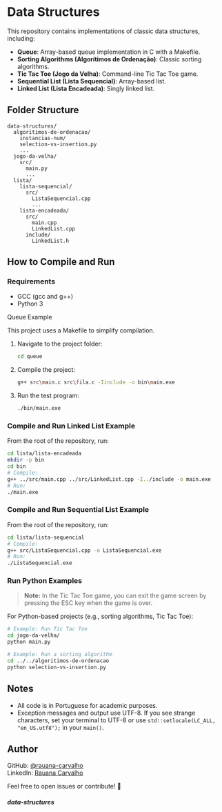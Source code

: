 # Data Structures

This repository contains implementations of classic data structures, including:

- **Queue**: Array-based queue implementation in C with a Makefile.
- **Sorting Algorithms (Algorítimos de Ordenação)**:  Classic sorting algorithms.
- **Tic Tac Toe (Jogo da Velha)**: Command-line Tic Tac Toe game.
- **Sequential List (Lista Sequencial)**: Array-based list.
- **Linked List (Lista Encadeada)**: Singly linked list.

## Folder Structure

```
data-structures/
  algoritimos-de-ordenacao/
    instancias-num/
    selection-vs-insertion.py
    ...
  jogo-da-velha/
    src/
      main.py
      ...
  lista/
    lista-sequencial/
      src/
        ListaSequencial.cpp
        ...
    lista-encadeada/
      src/
        main.cpp
        LinkedList.cpp
      include/
        LinkedList.h
```

## How to Compile and Run

### Requirements
- GCC (gcc and g++)
- Python 3


Queue Example

This project uses a Makefile to simplify compilation.

1.  Navigate to the project folder:
    ```sh
    cd queue
    ```
2.  Compile the project:
    ```sh
    g++ src\main.c src\fila.c -Iinclude -o bin\main.exe
    ```
3.  Run the test program:
    ```sh
    ./bin/main.exe
    ```

### Compile and Run Linked List Example

From the root of the repository, run:

```sh
cd lista/lista-encadeada
mkdir -p bin
cd bin
# Compile:
g++ ../src/main.cpp ../src/LinkedList.cpp -I../include -o main.exe
# Run:
./main.exe
```

### Compile and Run Sequential List Example

From the root of the repository, run:

```sh
cd lista/lista-sequencial
# Compile:
g++ src/ListaSequencial.cpp -o ListaSequencial.exe
# Run:
./ListaSequencial.exe
```

### Run Python Examples


> **Note:** In the Tic Tac Toe game, you can exit the game screen by pressing the ESC key when the game is over.

For Python-based projects (e.g., sorting algorithms, Tic Tac Toe):

```sh
# Example: Run Tic Tac Toe
cd jogo-da-velha/
python main.py

# Example: Run a sorting algorithm
cd ../../algoritimos-de-ordenacao
python selection-vs-insertion.py
```

## Notes
- All code is in Portuguese for academic purposes.
- Exception messages and output use UTF-8. If you see strange characters, set your terminal to UTF-8 or use `std::setlocale(LC_ALL, "en_US.utf8");` in your `main()`.

## Author

GitHub: [@rauana-carvalho](https://github.com/rauana-carvalho)  
LinkedIn: [Rauana Carvalho](https://www.linkedin.com/in/rauana-carvalho-8a61241b9/)

Feel free to open issues or contribute! 🍅

##### data-structures